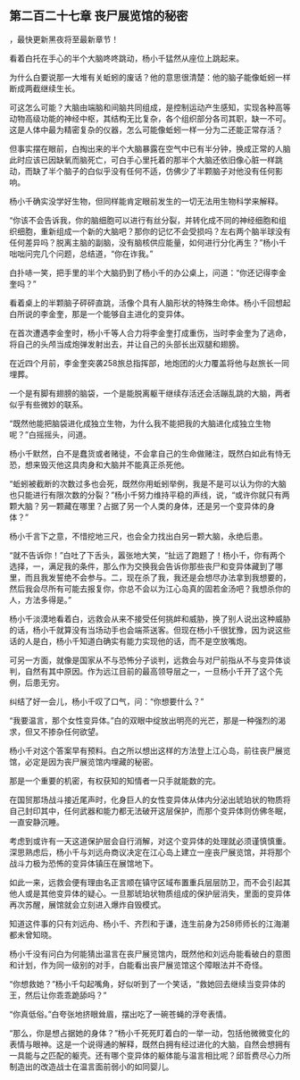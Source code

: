 ## 第二百二十七章 丧尸展览馆的秘密
，最快更新黑夜将至最新章节！

看着白托在手心的半个大脑咚咚跳动，杨小千猛然从座位上跳起来。

为什么白要说那一大堆有关蚯蚓的废话？他的意思很清楚：他的脑子能像蚯蚓一样断成两截继续生长。

可这怎么可能？大脑由端脑和间脑共同组成，是控制运动产生感知，实现各种高等动物高级功能的神经中枢，其结构无比复杂，各个组织部分各司其职，缺一不可。这是人体中最为精密复杂的仪器，怎么可能像蚯蚓一样一分为二还能正常存活？

但事实摆在眼前，白掏出来的半个大脑暴露在空气中已有半分钟，换成正常的人脑此时应该已因缺氧而脑死亡，可白手心里托着的那半个大脑还依旧像心脏一样跳动，而缺了半个脑子的白似乎没有任何不适，仿佛少了半颗脑子对他没有任何影响。

杨小千确实没学好生物，但同样能肯定眼前发生的一切无法用生物科学来解释。

“你该不会告诉我，你的脑细胞可以进行有丝分裂，并转化成不同的神经细胞和组织细胞，重新组成一个新的大脑吧？那你的记忆不会受损吗？左右两个脑半球没有任何差异吗？脱离主脑的副脑，没有脑核供应能量，如何进行分化再生？”杨小千咄咄问完几个问题，总结道，“你在诈我。”

白扑哧一笑，把手里的半个大脑扔到了杨小千的办公桌上，问道：“你还记得李金奎吗？”

看着桌上的半颗脑子砰砰直跳，活像个具有人脑形状的特殊生命体。杨小千回想起白所说的李金奎，那是一个能够自主进化的变异体。

在首次遭遇李金奎时，杨小千等人合力将李金奎打成重伤，当时李金奎为了逃命，将自己的头颅当成炮弹发射出去，并让自己的头部长出双腿和翅膀。

在近四个月前，李金奎突袭258旅总指挥部，地炮团的火力覆盖将他与赵旅长一同埋葬。

一个是有脚有翅膀的脑袋，一个是能脱离躯干继续存活还会活蹦乱跳的大脑，两者似乎有些微妙的联系。

“既然他能把脑袋进化成独立生物，为什么我不能把我的大脑进化成独立生物呢？”白摇摇头，问道。

杨小千默然，白不是蠢货或者赌徒，不会拿自己的生命做赌注，既然白如此有恃无恐，想来毁灭他这具肉身和大脑并不能真正杀死他。

“蚯蚓被截断的次数过多也会死，既然你用蚯蚓举例，我是不是可以认为你的大脑也只能进行有限次数的分裂？”杨小千努力维持平稳的声线，说，“或许你就只有两颗大脑？另一颗藏在哪里？占据了另一个人类的身体，还是另一个变异体的身体？”

杨小千言下之意，不惜挖地三尺，也会全力找出白另一颗大脑，永绝后患。

“就不告诉你！”白吐了下舌头，嚣张地大笑，“扯远了跑题了！杨小千，你有两个选择，一，满足我的条件，那么作为交换我会告诉你那些丧尸和变异体藏到了哪里，而且我发誓绝不会参与。二，现在杀了我，我还是会想尽办法拿到我想要的，然后我会尽所有可能去报复你，你总不会以为江心岛真的固若金汤吧？我想杀你的人，方法多得是。”

杨小千淡漠地看着白，远救会从来不接受任何挑衅和威胁，换了别人说出这种威胁的话，杨小千就算没有当场动手也会端茶送客。但现在杨小千很犹豫，因为说这些话的人是白，杨小千知道白确实有能力实现他的话，而不是空放嘴炮。

可另一方面，就像是国家从不与恐怖分子谈判，远救会与对尸前指从不与变异体谈判，自然有其中原因。作为远江目前的最高领导层之一，一旦杨小千开了这个先例，后患无穷。

纠结了好一会儿，杨小千叹了口气，问：“你想要什么？”

“我要温言，那个女性变异体。”白的双眼中绽放出明亮的光芒，那是一种强烈的渴求，但又不掺杂任何欲望。

杨小千对这个答案早有预料。白之所以想出这样的方法登上江心岛，前往丧尸展览馆，必定是因为丧尸展览馆内埋藏的秘密。

那是一个重要的机密，有权获知的知情者一只手就能数的完。

在国贸那场战斗接近尾声时，化身巨人的女性变异体从体内分泌出琥珀状的物质将自己封印其中，任何武器和能力都无法破开这层保护，而那个变异体则仿佛冬眠，一直安静沉睡。

考虑到或许有一天这道保护层会自行消解，对这个变异体的处理就必须谨慎慎重。深思熟虑后，杨小千与刘远舟商议决定在江心岛上建立一座丧尸展览馆，并将那个战斗力极为恐怖的变异体镇压在展馆地下。

如此一来，远救会便有理由名正言顺在镇守区域布置重兵层层防卫，而不会引起其他人或是其他变异体的疑心。一旦那琥珀状物质组成的保护层消失，里面的变异体再次苏醒，展馆就会立刻进入爆炸自毁模式。

知道这件事的只有刘远舟、杨小千、齐烈和于谦，连生前身为258师师长的江海潮都未曾知晓。

杨小千没有问白为何能猜出温言在丧尸展览馆内，既然他和刘远舟能看破白的意图和计划，作为同一级别的对手，白能看出丧尸展览馆这个障眼法并不奇怪。

“你想救她？”杨小千勾起嘴角，好似听到了一个笑话，“救她回去继续当变异体的王，然后让你乖乖跪舔吗？”

“你真低俗。”白夸张地挤眼耸眉，摆出吃了一碗苍蝇的浮夸表情。

“那么，你是想占据她的身体？”杨小千死死盯着白的一举一动，包括他微微变化的表情与眼神。这是一个说得通的解释，既然白拥有经过进化的大脑，自然会想拥有一具能与之匹配的躯壳。还有哪个变异体的躯体能与温言相比呢？邱哲费尽心力所制造出的改造战士在温言面前弱小的如同婴儿。

